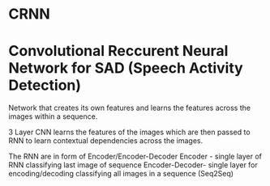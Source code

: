 # CRNN
# Convolutional Reccurent Neural Network for SAD (Speech Activity Detection)
Network that creates its own features and learns the features across the images within a sequence. 

3 Layer CNN learns the features of the images which are then passed to RNN to learn contextual dependencies across the images.

The RNN are in form of Encoder/Encoder-Decoder
Encoder - single layer of RNN classifying last image of sequence
Encoder-Decoder- single layer for encoding/decoding classifying all images in a sequence (Seq2Seq)
